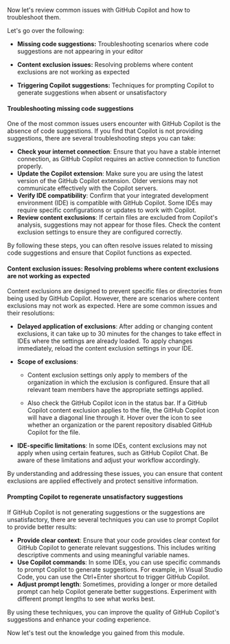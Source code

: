 Now let's review common issues with GitHub Copilot and how to troubleshoot them. 

Let's go over the following:

- **Missing code suggestions:** Troubleshooting scenarios where code suggestions are not appearing in your editor

- **Content exclusion issues:** Resolving problems where content exclusions are not working as expected

- **Triggering Copilot suggestions:** Techniques for prompting Copilot to generate suggestions when absent or unsatisfactory

#### Troubleshooting missing code suggestions

One of the most common issues users encounter with GitHub Copilot is the absence of code suggestions. If you find that Copilot is not providing suggestions, there are several troubleshooting steps you can take:

- **Check your internet connection**: Ensure that you have a stable internet connection, as GitHub Copilot requires an active connection to function properly.
- **Update the Copilot extension**: Make sure you are using the latest version of the GitHub Copilot extension. Older versions may not communicate effectively with the Copilot servers.
- **Verify IDE compatibility**: Confirm that your integrated development environment (IDE) is compatible with GitHub Copilot. Some IDEs may require specific configurations or updates to work with Copilot.
- **Review content exclusions**: If certain files are excluded from Copilot's analysis, suggestions may not appear for those files. Check the content exclusion settings to ensure they are configured correctly.

By following these steps, you can often resolve issues related to missing code suggestions and ensure that Copilot functions as expected.

#### Content exclusion issues: Resolving problems where content exclusions are not working as expected

Content exclusions are designed to prevent specific files or directories from being used by GitHub Copilot. However, there are scenarios where content exclusions may not work as expected. Here are some common issues and their resolutions:

- **Delayed application of exclusions**: After adding or changing content exclusions, it can take up to 30 minutes for the changes to take effect in IDEs where the settings are already loaded. To apply changes immediately, reload the content exclusion settings in your IDE.
- **Scope of exclusions**:

   - Content exclusion settings only apply to members of the organization in which the exclusion is configured. Ensure that all relevant team members have the appropriate settings applied. 

   - Also check the GitHub Copilot icon in the status bar. If a GitHub Copilot content exclusion applies to the file, the GitHub Copilot icon will have a diagonal line through it. Hover over the icon to see whether an organization or the parent repository disabled GitHub Copilot for the file.

- **IDE-specific limitations**: In some IDEs, content exclusions may not apply when using certain features, such as GitHub Copilot Chat. Be aware of these limitations and adjust your workflow accordingly.

By understanding and addressing these issues, you can ensure that content exclusions are applied effectively and protect sensitive information.

#### Prompting Copilot to regenerate unsatisfactory suggestions

If GitHub Copilot is not generating suggestions or the suggestions are unsatisfactory, there are several techniques you can use to prompt Copilot to provide better results:

- **Provide clear context**: Ensure that your code provides clear context for GitHub Copilot to generate relevant suggestions. This includes writing descriptive comments and using meaningful variable names.
- **Use Copilot commands**: In some IDEs, you can use specific commands to prompt Copilot to generate suggestions. For example, in Visual Studio Code, you can use the Ctrl+Enter shortcut to trigger GitHub Copilot.
- **Adjust prompt length**: Sometimes, providing a longer or more detailed prompt can help Copilot generate better suggestions. Experiment with different prompt lengths to see what works best.

By using these techniques, you can improve the quality of GitHub Copilot's suggestions and enhance your coding experience.

Now let's test out the knowledge you gained from this module.
